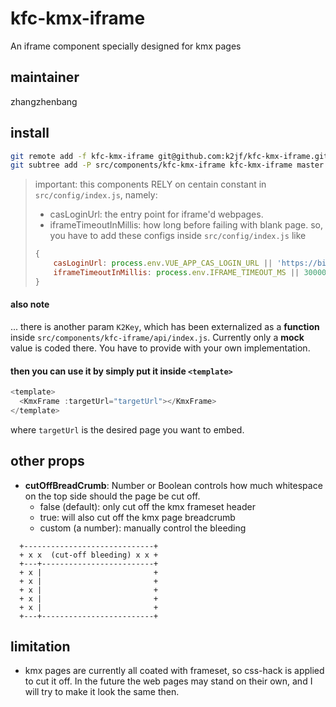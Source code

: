 # kfc-kmx-iframe

An iframe component specially designed for kmx pages

## maintainer

zhangzhenbang

## install
```bash
git remote add -f kfc-kmx-iframe git@github.com:k2jf/kfc-kmx-iframe.git
git subtree add -P src/components/kfc-kmx-iframe kfc-kmx-iframe master --squash
```

> important: this components RELY on centain constant in `src/config/index.js`, namely:
> - casLoginUrl: the entry point for iframe'd webpages.
> - iframeTimeoutInMillis: how long before failing with blank page.
> so, you have to add these configs inside `src/config/index.js` like
> ```js
> {
>     casLoginUrl: process.env.VUE_APP_CAS_LOGIN_URL || 'https://bigdata.goldwind.com.cn:8443/cas/login',
>     iframeTimeoutInMillis: process.env.IFRAME_TIMEOUT_MS || 30000
> }
> ```
> 

#### also note
... there is another param `K2Key`, which has been externalized as
a **function** inside `src/components/kfc-iframe/api/index.js`. Currently
only a **mock** value is coded there. You have to provide with your
own implementation.

#### then you can use it by simply put it inside `<template>`
```js
<template>
  <KmxFrame :targetUrl="targetUrl"></KmxFrame>
</template>
```
where `targetUrl` is the desired page you want to embed.

## other props
- **cutOffBreadCrumb**: Number or Boolean
  controls how much whitespace on the top side should the page be cut off.
  - false (default): only cut off the kmx frameset header
  - true: will also cut off the kmx page breadcrumb
  - custom (a number): manually control the bleeding

```
  +-----------------------------+
  + x x  (cut-off bleeding) x x +
  +---+-------------------------+
  + x |                         +
  + x |                         +
  + x |                         +
  + x |                         +
  + x |                         +
  +---+-------------------------+
```

## limitation
- kmx pages are currently all coated with frameset, so css-hack is applied
to cut it off. In the future the web pages may stand on their own, and I
will try to make it look the same then. 
